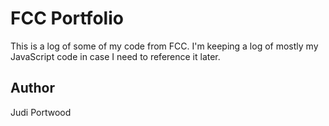 # FCC Portfolio

This is a log of some of my code from FCC. I'm keeping a log of mostly my JavaScript code in case I need to reference it later.

## Author

Judi Portwood
